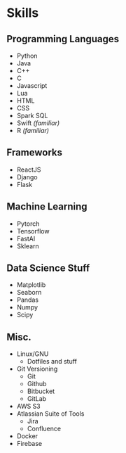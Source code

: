 
# Skills
## Programming Languages
- Python
- Java
- C++
- C
- Javascript
- Lua
- HTML
- CSS
- Spark SQL
- Swift *(familiar)*
- R *(familiar)*

## Frameworks
- ReactJS
- Django
- Flask

## Machine Learning
- Pytorch
- Tensorflow
- FastAI
- Sklearn

## Data Science Stuff
- Matplotlib
- Seaborn
- Pandas
- Numpy
- Scipy

## Misc.
- Linux/GNU
  - Dotfiles and stuff
- Git Versioning
  - Git
  - Github
  - Bitbucket
  - GitLab
- AWS S3
- Atlassian Suite of Tools
  - Jira
  - Confluence  
- Docker
- Firebase
 
